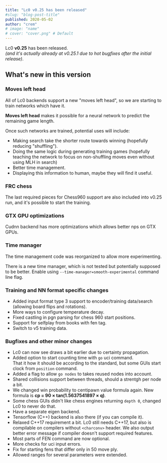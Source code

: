 ```yaml
---
title: "Lc0 v0.25 has been released"
#slug: "blog-post-title"
published: 2020-05-02
author: "crem"
# image: "name"
# cover: "cover.png" # Default
---
```


Lc0 **v0.25** has been released.  
*(and it's actually already at v0.25.1 due to hot bugfixes after the initial release)*.


<!--more-->


## What's new in this version

### Moves left head

All of Lc0 backends support a new "moves left head", so we are starting to
train networks which have it.

**Moves left head** makes it possible for a neural network to predict the
remaining game length.

Once such networks are trained, potential uses will include:
* Making search take the shorter route towards winning (hopefully reducing "shuffling").
* Doing the same logic during generating training games (hopefully teaching the network
  to focus on non-shuffling moves even without using MLH in search)
* Better time management.
* Displaying this information to human, maybe they will find it useful.

### FRC chess

The last required pieces for Chess960 support are also included into v0.25 run,
and it's possible to start the training.

### GTX GPU optimizations

Cudnn backend has more optimizations which allows better nps on GTX GPUs.

### Time manager

The time management code was reorganized to allow more experimenting.

There is a new time manager, which is not tested but potentially supposed to be better.
Enable using `--time-manager=smooth-experimental` command line flag.

### Training and NN format specific changes
* Added input format type 3 support to encoder/training data/search  
  (allowing board flips and rotations).
* More ways to configure temperature decay.
* Fixed castling in pgn parsing for chess 960 start positions.
* Support for selfplay from books with fen tag.
* Switch to v5 training data.

### Bugfixes and other minor changes

* Lc0 can now see draws a bit earlier due to certainty propagation.
* Added option to start counting time with `go` uci command.  
  That it how it should be according to the standard, but some GUIs start clock
  from `position` command.
* Added a flag to allow `go nodes` to takes reused nodes into account.
* Shared collisions support between threads, should a strentgh per node a bit.
* We changed win probability to centipawn value formula again. New formula is
  **cp = 90 × tan(1.5637541897 × q)**.
* Some chess GUIs didn't like chess engines returning `depth 0`, changed Lc0 to
  never do that.
* Have a separate eigen backend.
* Tensorflow (C++) backend is also there (if you can compile it).
* Relaxed C++17 requirement a bit. Lc0 still needs C++17, but also is compilable on
  compilers without `<charconv>` header. We also output better error message if
  compiler doesn't support required features.
* Most parts of FEN command are now optional.
* More checks for uci input errors.
* Fix for starting fens that differ only in 50 move ply.
* Allowed ranges for several parameters were extended.
